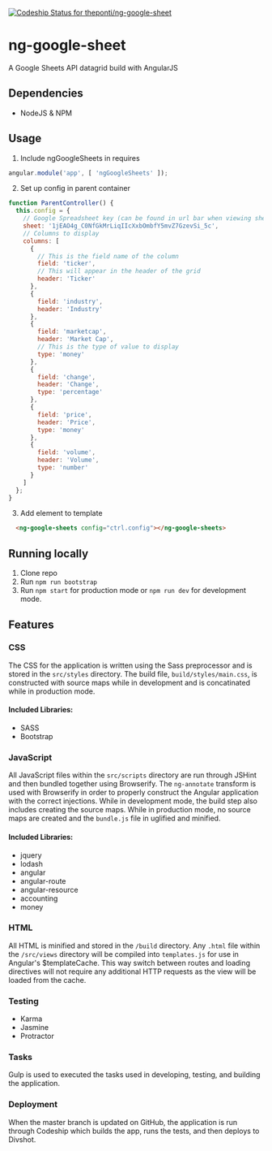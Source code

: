 [ ![Codeship Status for theponti/ng-google-sheet](https://codeship.com/projects/db097c90-7576-0132-e514-22ab3bab314c/status?branch=master)](https://codeship.com/projects/55147)

# ng-google-sheet

A Google Sheets API datagrid build with AngularJS

## Dependencies
* NodeJS & NPM

## Usage

1. Include ngGoogleSheets in requires  
```js
angular.module('app', [ 'ngGoogleSheets' ]);
```

2. Set up config in parent container  
```js
function ParentController() {  
  this.config = {
    // Google Spreadsheet key (can be found in url bar when viewing sheet)
    sheet: '1jEAO4g_C0NfGkMrLiqIIcXxbOmbfY5mvZ7GzevSi_5c',
    // Columns to display
    columns: [
      {
        // This is the field name of the column
        field: 'ticker',
        // This will appear in the header of the grid
        header: 'Ticker'
      },
      {
        field: 'industry',
        header: 'Industry'
      },
      {
        field: 'marketcap',
        header: 'Market Cap',
        // This is the type of value to display
        type: 'money'
      },
      {
        field: 'change',
        header: 'Change',
        type: 'percentage'
      },
      {
        field: 'price',
        header: 'Price',
        type: 'money'
      },
      {
        field: 'volume',
        header: 'Volume',
        type: 'number'
      }
    ]
  };
}
```

3. Add element to template  
```html
  <ng-google-sheets config="ctrl.config"></ng-google-sheets>
```

## Running locally
1. Clone repo
2. Run `npm run bootstrap`
3. Run `npm start` for production mode or `npm run dev` for development mode.

## Features

### CSS
The CSS for the application is written using the Sass preprocessor and is stored in the `src/styles` directory. The build file, `build/styles/main.css`, is constructed with source maps while in development and is concatinated while in production mode.

#### Included Libraries:
* SASS
* Bootstrap

### JavaScript
All JavaScript files within the `src/scripts` directory are run through JSHint and then bundled together using Browserify. The `ng-annotate` transform is used with Browserify in order to properly construct the Angular application with the correct injections. While in development mode, the build step also includes creating the source maps. While in production mode, no source maps are created and the `bundle.js` file in uglified and minified.

#### Included Libraries:
* jquery
* lodash
* angular
* angular-route
* angular-resource
* accounting
* money

### HTML
All HTML is minified and stored in the `/build` directory. Any `.html` file within the `/src/views` directory will be compiled into `templates.js` for use in Angular's $templateCache. This way switch between routes and loading directives will not require any additional HTTP requests as the view will be loaded from the cache.

### Testing
* Karma
* Jasmine
* Protractor

### Tasks
Gulp is used to executed the tasks used in developing, testing, and building the application.

### Deployment
When the master branch is updated on GitHub, the application is run through Codeship which builds the app, runs the tests, and then deploys to Divshot.
